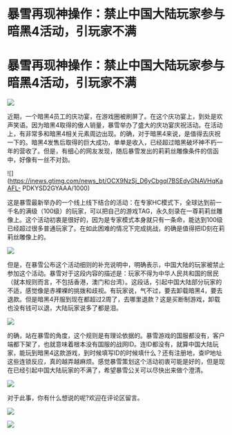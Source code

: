 # 暴雪再现神操作：禁止中国大陆玩家参与暗黑4活动，引玩家不满

# 暴雪再现神操作：禁止中国大陆玩家参与暗黑4活动，引玩家不满

![](https://inews.gtimg.com/news_bt/Oa8Sa84txPrTyGxKUW2k2iGxOUawJ64QxLfy0vfJQdGKoAA/1000)

近期，一个暗黑4员工的庆功宴，在游戏圈被刷屏了。在这个庆功宴上，到处是欢声笑语。因为暗黑4取得的傲人销量，暴雪举办了盛大的庆功宴庆祝活动。在活动上，有非常多和暗黑4相关元素周边出现。的确，对于暗黑4来说，是值得去庆祝一下的。暗黑4发售后取得的巨大成功，单单是收入，已经超过暗黑破坏神不朽一年的营收了。但是，有细心的网友发现，随后暴雪发出的莉莉丝雕像条件的信函中，好像有一丝不对劲。

![](https://inews.gtimg.com/news_bt/OCX9NzSj_D6yCbgql7BSEdyGNAVHqKaAFL-
PDKYSD2GYAAA/1000)

这是暴雪最新举办的一个线上线下结合的活动：在专家HC模式下，全球达到前一千名的满级（100级）的玩家，可以把自己的游戏TAG，永久刻录在一尊莉莉丝雕像上。这个活动初衷是很好的，因为是专家模式本身就只有一条命，能达到100级已经超过很多普通玩家了。在如此困难的情况下完成挑战，的确是值得把ID刻在莉莉丝雕像上的。

![](https://inews.gtimg.com/news_bt/OR6-mUloMXmL0p2lb4kVG0GuPNtR4NKM6Qivrc-K4u4nYAA/1000)

但是，在暴雪公布这个活动细则的补充说明中，明确表示，中国大陆的玩家被禁止参加这个活动。暴雪对于这段内容的描述是：玩家不得为中华人民共和国的居民（就本规则而言，不包括香港，澳门和台湾）。这段话，引起中国大陆部分玩家的不适，感觉像是赤裸裸的挑拨和歧视。有玩家说，气不过，要去卸载暗黑4，要去退款。但是暗黑4开服到现在都超过2周了，去哪里退款？这是买断制游戏，卸载也没有钱可以退，大陆玩家说多了都是泪。

![](https://inews.gtimg.com/news_bt/OofHpQ1LDXWKQynXEquE1d0XvSXULpZYUe7sREsi_l4X0AA/1000)

的确，站在暴雪的角度，这个规则是有理论依据的。暴雪游戏的国服都没有，客户端都下架了，也就意味着根本没有国服的战网ID。连ID都没有，就算中国大陆玩家，能玩到暗黑4这款游戏，到时候填写ID的时候填什么？还有注册地，查IP地址这些连锁反应，真的越弄越麻烦。感觉暴雪策划这个活动初衷可能是好的，但是现在已经引起中国大陆玩家的不满了，希望暴雪公关可以尽快出来做个澄清。

![](https://inews.gtimg.com/news_bt/OV81JUOflz4-dyJGKJxYjJwt1bdSsOPdM5bdYnDYyCTksAA/1000)

对于此事，你有什么想说的呢?欢迎在评论区留言。

![](https://inews.gtimg.com/news_bt/OxC0-rk-1YWODWFPEI_c5Tc5C-JXyexEcmFnFabFm3WScAA/1000)

![](https://inews.gtimg.com/news_bt/OBLi8IW7DzrhaWDtZY0jrszlNUeJUYEK90OScafHKFktgAA/1000)

